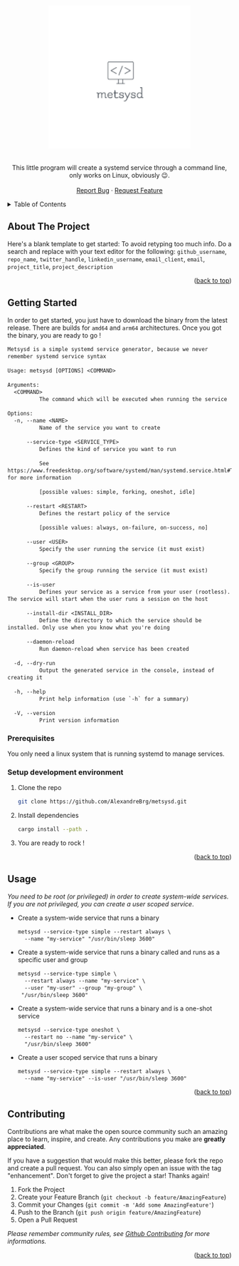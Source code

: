 <div align="center">
  <a href="https://github.com/AlexandreBrg/metsysd">
    <img src=".github/logo.png" alt="Logo" width="320" height="320" />
  </a>
  <p align="center">
    <br />
    This little program will create a systemd service through a command line, only works on Linux, obviously 😉.  
    <br />
    <br />
    <a href="https://github.com/AlexandreBrg/metsysd/issues">Report Bug</a>
    ·
    <a href="https://github.com/AlexandreBrg/metsysd/issues">Request Feature</a>
  </p>
</div>



<!-- TABLE OF CONTENTS -->
<details>
  <summary>Table of Contents</summary>
  <ol>
    <li>
      <a href="#about-the-project">About The Project</a>
      <ul>
        <li><a href="#built-with">Built With</a></li>
      </ul>
    </li>
    <li>
      <a href="#getting-started">Getting Started</a>
      <ul>
        <li><a href="#prerequisites">Prerequisites</a></li>
        <li><a href="#installation">Installation</a></li>
      </ul>
    </li>
    <li><a href="#usage">Usage</a></li>
    <li><a href="#contributing">Contributing</a></li>
  </ol>
</details>



<!-- ABOUT THE PROJECT -->
## About The Project

Here's a blank template to get started: To avoid retyping too much info. Do a search and replace with your text editor for the following: `github_username`, `repo_name`, `twitter_handle`, `linkedin_username`, `email_client`, `email`, `project_title`, `project_description`

<p align="right">(<a href="#readme-top">back to top</a>)</p>



<!-- GETTING STARTED -->
## Getting Started

In order to get started, you just have to download the binary from the latest release. There are builds for `amd64` and 
`arm64` architectures. Once you got the binary, you are ready to go !

```shell
Metsysd is a simple systemd service generator, because we never remember systemd service syntax

Usage: metsysd [OPTIONS] <COMMAND>

Arguments:
  <COMMAND>
          The command which will be executed when running the service

Options:
  -n, --name <NAME>
          Name of the service you want to create

      --service-type <SERVICE_TYPE>
          Defines the kind of service you want to run
          
          See https://www.freedesktop.org/software/systemd/man/systemd.service.html#Type= for more information
          
          [possible values: simple, forking, oneshot, idle]

      --restart <RESTART>
          Defines the restart policy of the service
          
          [possible values: always, on-failure, on-success, no]

      --user <USER>
          Specify the user running the service (it must exist)

      --group <GROUP>
          Specify the group running the service (it must exist)

      --is-user
          Defines your service as a service from your user (rootless). The service will start when the user runs a session on the host

      --install-dir <INSTALL_DIR>
          Define the directory to which the service should be installed. Only use when you know what you're doing

      --daemon-reload
          Run daemon-reload when service has been created

  -d, --dry-run
          Output the generated service in the console, instead of creating it

  -h, --help
          Print help information (use `-h` for a summary)

  -V, --version
          Print version information
```

### Prerequisites

You only need a linux system that is running systemd to manage services.

### Setup development environment

1. Clone the repo
   ```sh
   git clone https://github.com/AlexandreBrg/metsysd.git
   ```
2. Install dependencies
   ```sh
   cargo install --path .
   ```
3. You are ready to rock !

<p align="right">(<a href="#readme-top">back to top</a>)</p>



<!-- USAGE EXAMPLES -->
## Usage

*You need to be root (or privileged) in order to create system-wide services. If you are not privileged, you can
create a user scoped service*.

* Create a system-wide service that runs a binary
  ```shell
  metsysd --service-type simple --restart always \
    --name "my-service" "/usr/bin/sleep 3600"
  ```
  
* Create a system-wide service that runs a binary called and runs as a specific user and group
  ```shell
  metsysd --service-type simple \
    --restart always --name "my-service" \
    --user "my-user" --group "my-group" \
   "/usr/bin/sleep 3600"
  ```
  
* Create a system-wide service that runs a binary and is a one-shot service
  ```shell
  metsysd --service-type oneshot \
    --restart no --name "my-service" \
    "/usr/bin/sleep 3600"
  ```

* Create a user scoped service that runs a binary
  ```shell
  metsysd --service-type simple --restart always \
    --name "my-service" --is-user "/usr/bin/sleep 3600"
  ```

<p align="right">(<a href="#readme-top">back to top</a>)</p>

<!-- CONTRIBUTING -->
## Contributing

Contributions are what make the open source community such an amazing place to learn, inspire, and create. Any contributions you make are **greatly appreciated**.

If you have a suggestion that would make this better, please fork the repo and create a pull request. You can also simply open an issue with the tag "enhancement".
Don't forget to give the project a star! Thanks again!

1. Fork the Project
2. Create your Feature Branch (`git checkout -b feature/AmazingFeature`)
3. Commit your Changes (`git commit -m 'Add some AmazingFeature'`)
4. Push to the Branch (`git push origin feature/AmazingFeature`)
5. Open a Pull Request

*Please remember community rules, see [Github Contributing](https://github.com/github/docs/blob/main/CONTRIBUTING.md) for 
more informations.*

<p align="right">(<a href="#readme-top">back to top</a>)</p>